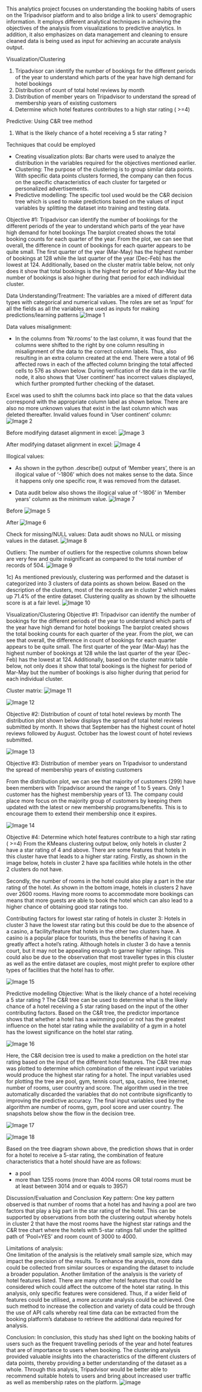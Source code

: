 This analytics project focuses on understanding the booking habits of users on the Tripadvisor platform and to also bridge a link to users’ demographic information. It employs different analytical techniques in achieving the objectives of the analysis from visualizations to predictive analytics. In addition, it also emphasizes on data management and cleaning to ensure cleaned data is being used as input for achieving an accurate analysis output.

Visualization/Clustering
1. Tripadvisor can identify the number of bookings for the different periods of the year to understand which parts of the year have high demand for hotel bookings
2. Distribution of count of total hotel reviews by month
3. Distribution of member years on Tripadvisor to understand the spread of membership years of existing customers
4. Determine which hotel features contributes to a high star rating ( >=4)

Predictive: Using C&R tree method
1. What is the likely chance of a hotel receiving a 5 star rating ?

Techniques that could be employed
- Creating visualization plots: Bar charts were used to analyze the distribution in the variables required for the objectives mentioned earlier. 
- Clustering: The purpose of the clustering is to group similar data points. With specific data points clusters formed, the company can then focus on the specific characteristics of each cluster for targeted or personalized advertisements. 
- Predictive modelling: The specific tool used would be the C&R decision tree which is used to make predictions based on the values of input variables by splitting the dataset into training and testing data. 

Objective #1: Tripadvisor can identify the number of bookings for the different periods of the year to understand which parts of the year have high demand for hotel bookings
The barplot created shows the total booking counts for each quarter of the year. From the plot, we can see that overall, the difference in count of bookings for each quarter appears to be quite small. The first quarter of the year (Mar-May) has the highest number of bookings at 128 while the last quarter of the year (Dec-Feb) has the lowest at 124. Additionally, based on the cluster matrix table below, not only does it show that total bookings is the highest for period of Mar-May but the number of bookings is also higher during that period for each individual cluster.

Data Understanding/Treatment:
The variables are a mixed of different data types with categorical and numerical values. The roles are set as ‘input’ for all the fields as all the variables are used as inputs for making predictions/learning patterns
![Image 1](https://github.com/bayyangjie/Data-Analytics-for-Decision-Makers/blob/main/Pictures/Picture%201.png)

Data values misalignment:
- In the columns from ‘Nr.rooms’ to the last column, it was found that the columns were shifted to the right by one column resulting in misalignment of the data to the correct column labels. Thus, also resulting in an extra column created at the end. There were a total of 96 affected rows in each of the affected column bringing the total affected cells to 576 as shown below. During verification of the data in the var.file node, it also shows that ‘User continent’ has incorrect values displayed, which further prompted further checking of the dataset.

Excel was used to shift the columns back into place so that the data values correspond with the appropriate column label as shown below. There are also no more unknown values that exist in the last column which was deleted thereafter.
Invalid values found in ‘User continent’ column:
![Image 2](https://github.com/bayyangjie/Data-Analytics-for-Decision-Makers/blob/main/Pictures/Picture%202.png)

Before modifying dataset alignment in excel:
![Image 3](https://github.com/bayyangjie/Data-Analytics-for-Decision-Makers/blob/main/Pictures/Picture%203.png)

After modifying dataset alignment in excel:
![Image 4](https://github.com/bayyangjie/Data-Analytics-for-Decision-Makers/blob/main/Pictures/Picture%204.png)

Illogical values:
- As shown in the python .describe() output of ‘Member years’, there is an illogical value of ‘-1806’ which does not makes sense to the data. Since it happens only one specific row, it was removed from the dataset.

- Data audit below also shows the illogical value of ‘-1806’ in ‘Member years’ column as the minimum value.
![Image 7](https://github.com/bayyangjie/Data-Analytics-for-Decision-Makers/blob/main/Pictures/Picture%207.png)

Before
![Image 5](https://github.com/bayyangjie/Data-Analytics-for-Decision-Makers/blob/main/Pictures/Picture%205.png)

After
![Image 6](https://github.com/bayyangjie/Data-Analytics-for-Decision-Makers/blob/main/Pictures/Picture%206.png)

Check for missing/NULL values:
Data audit shows no NULL or missing values in the dataset.
![Image 8](https://github.com/bayyangjie/Data-Analytics-for-Decision-Makers/tree/main/Pictures#:~:text=1%20minute%20ago-,Picture%208.png,-Add%20files%20via)

Outliers:
The number of outliers for the respective columns shown below are very few and quite insignificant as compared to the total number of records of 504.
![Image 9](https://github.com/bayyangjie/Data-Analytics-for-Decision-Makers/blob/main/Pictures/Picture%209.png)


1c)
As mentioned previously, clustering was performed and the dataset is categorized into 3 clusters of data points as shown below. Based on the description of the clusters, most of the records are in cluster 2 which makes up 71.4% of the entire dataset. Clustering quality as shown by the silhouette score is at a fair level. 
![Image 10](https://github.com/bayyangjie/Data-Analytics-for-Decision-Makers/blob/main/Pictures/Picture%2010.png)


Visualization/Clustering
Objective #1: Tripadvisor can identify the number of bookings for the different periods of the year to understand which parts of the year have high demand for hotel bookings
The barplot created shows the total booking counts for each quarter of the year. From the plot, we can see that overall, the difference in count of bookings for each quarter appears to be quite small. The first quarter of the year (Mar-May) has the highest number of bookings at 128 while the last quarter of the year (Dec-Feb) has the lowest at 124. Additionally, based on the cluster matrix table below, not only does it show that total bookings is the highest for period of Mar-May but the number of bookings is also higher during that period for each individual cluster.

Cluster matrix:
![Image 11](https://github.com/bayyangjie/Data-Analytics-for-Decision-Makers/blob/main/Pictures/Picture%2011.png)

![Image 12](https://github.com/bayyangjie/Data-Analytics-for-Decision-Makers/blob/main/Pictures/Picture%2012.png)

Objective #2: Distribution of count of total hotel reviews by month
The distribution plot shown below displays the spread of total hotel reviews submitted by month. It shows that September has the highest count of hotel reviews followed by August. October has the lowest count of hotel reviews submitted.
 
![Image 13](https://github.com/bayyangjie/Data-Analytics-for-Decision-Makers/blob/main/Pictures/Picture%2013.png)

Objective #3: Distribution of member years on Tripadvisor to understand the spread of membership years of existing customers
 
From the distribution plot, we can see that majority of customers (299) have been members with Tripadvisor around the range of 1 to 5 years. Only 1 customer has the highest membership years of 13. The company could place more focus on the majority group of customers by keeping them updated with the latest or new membership programs/benefits. This is to encourage them to extend their membership once it expires.

 ![Image 14](https://github.com/bayyangjie/Data-Analytics-for-Decision-Makers/blob/main/Pictures/Picture%2014.png)

Objective #4: Determine which hotel features contribute to a high star rating ( >=4)
From the KMeans clustering output below, only hotels in cluster 2 have a star rating of 4 and above. There are some features that hotels in this cluster have that leads to a higher star rating. Firstly, as shown in the image below, hotels in cluster 2 have spa facilities while hotels in the other 2 clusters do not have.

Secondly, the number of rooms in the hotel could also play a part in the star rating of the hotel. As shown in the bottom image, hotels in clusters 2 have over 2600 rooms. Having more rooms to accommodate more bookings can means that more guests are able to book the hotel which can also lead to a higher chance of obtaining good star ratings too.
 
Contributing factors for lowest star rating of hotels in cluster 3:
Hotels in cluster 3 have the lowest star rating but this could be due to the absence of a casino, a facility/feature that hotels in the other two clusters have. A casino is a popular place for tourists, thus the benefits of having it can greatly affect a hotel’s rating. Although hotels in cluster 3 do have a tennis court, but it may not be appealing enough to garner higher ratings. This could also be due to the observation that most traveller types in this cluster as well as the entire dataset are couples, most might prefer to explore other types of facilities that the hotel has to offer.

 ![Image 15](https://github.com/bayyangjie/Data-Analytics-for-Decision-Makers/blob/main/Pictures/Picture%2015.png)

                 
Predictive modelling
Objective: What is the likely chance of a hotel receiving a 5 star rating ?
The C&R tree can be used to determine what is the likely chance of a hotel receiving a 5 star rating based on the input of the other contributing factors.
Based on the C&R tree, the predictor importance shows that whether a hotel has a swimming pool or not has the greatest influence on the hotel star rating while the availability of a gym in a hotel has the lowest significance on the hotel star rating.

 ![Image 16](https://github.com/bayyangjie/Data-Analytics-for-Decision-Makers/blob/main/Pictures/Picture%2016.png)

Here, the C&R decision tree is used to make a prediction on the hotel star rating based on the input of the different hotel features. The C&R tree map was plotted to determine which combination of the relevant input variables would produce the highest star rating for a hotel. The input variables used for plotting the tree are pool, gym, tennis court, spa, casino, free internet, number of rooms, user country and score. The algorithm used in the tree automatically discarded the variables that do not contribute significantly to improving the predictive accuracy. The final input variables used by the algorithm are number of rooms, gym, pool score and user country. The snapshots below show the flow in the decision tree.
 
![Image 17](https://github.com/bayyangjie/Data-Analytics-for-Decision-Makers/blob/main/Pictures/Picture%2017.png)

![Image 18](https://github.com/bayyangjie/Data-Analytics-for-Decision-Makers/blob/main/Pictures/Picture%2018.png)

Based on the tree diagram shown above, the prediction shows that in order for a hotel to receive a 5-star rating, the combination of feature characteristics that a hotel should have are as follows:
- a pool
- more than 1255 rooms (more than 4004 rooms OR total rooms must be at least between 3014 and or equals to 3957)

Discussion/Evaluation and Conclusion
Key pattern:
One key pattern observed is that number of rooms that a hotel has and having a pool are two factors that play a big part in the star rating of the hotel. This can be supported by observations from both the clustering output whereby hotels in cluster 2 that have the most rooms have the highest star ratings and the C&R tree chart where the hotels with 5-star ratings fall under the splitted path of ‘Pool=YES’ and room count of 3000 to 4000.

Limitations of analysis:	
One limitation of the analysis is the relatively small sample size, which may impact the precision of the results. To enhance the analysis, more data could be collected from similar sources or expanding the dataset to include a broader population.
Another limitation of the analysis is the variety of hotel features listed. There are many other hotel features that could be considered which could affect the outcome of the hotel star rating. In this analysis, only specific features were considered. Thus, if a wider field of features could be utilised, a more accurate analysis could be achieved.
One such method to increase the collection and variety of data could be through the use of API calls whereby real time data can be extracted from the booking platform’s database to retrieve the additional data required for analysis.

Conclusion:
In conclusion, this study has shed light on the booking habits of users such as the frequent travelling periods of the year and hotel features that are of importance to users when booking. The clustering analysis provided valuable insights into the characteristics of the different clusters of data points, thereby providing a better understanding of the dataset as a whole. Through this analysis, Tripadvisor would be better able to recommend suitable hotels to users and bring about increased user traffic as well as membership rates on the platform.
![image](https://github.com/bayyangjie/Data-Analytics-for-Decision-Makers/assets/153354426/ea3f2223-e9f6-4577-a793-fbb49d588595)



















